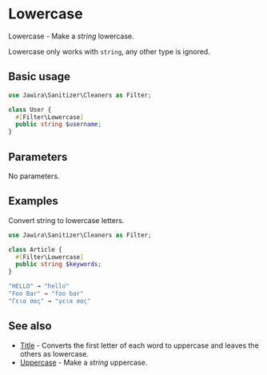 # Lowercase

Lowercase - Make a _string_ lowercase.

Lowercase only works with `string`, any other type is ignored.

## Basic usage

```php
use Jawira\Sanitizer\Cleaners as Filter;

class User {
  #[Filter\Lowercase]
  public string $username;
}
```

## Parameters

No parameters.

## Examples

Convert string to lowercase letters.

```php
use Jawira\Sanitizer\Cleaners as Filter;

class Article {
  #[Filter\Lowercase]
  public string $keywords;
}
```

```php
"HELLO" → "hello"
"Foo Bar" → "foo bar"
"Γεια σας" → "γεια σας"
```

## See also

* [Title](Title.md) - Converts the first letter of each word to uppercase and leaves the others as lowercase.
* [Uppercase](Uppercase.md) - Make a _string_ uppercase.
